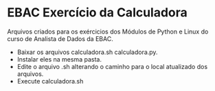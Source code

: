# EBAC Exercício da Calculadora
 Arquivos criados para os exércicios dos Módulos de Python e Linux do curso de Analista de Dados da EBAC.

- Baixar os arquivos calculadora.sh calculadora.py.
- Instalar eles na mesma pasta.
- Edite o arquivo .sh alterando o caminho para o local atualizado dos arquivos.
- Execute calculadora.sh
